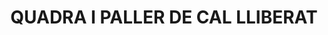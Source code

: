 ---
layout: test
title:  "QUADRA I PALLER DE CAL LLIBERAT"
collections: ["patrimoni-arquitectonic", "bcil-previstos-cbp"]
coordinates:
  - group1:
        - [1.44404389804171, 42.355430606192527]
        - [1.444263623295945, 42.355405633678053]
        - [1.444261100156038, 42.355325490263553]
        - [1.44402343656745, 42.355347924491205]
        - [1.44404389804171, 42.355430606192527]
---
